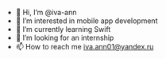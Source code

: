 - 👋 Hi, I’m @iva-ann
- 👀 I’m interested in mobile app development
- 🌱 I’m currently learning Swift
- 💞️ I’m looking for an internship
- 📫 How to reach me iva.ann01@yandex.ru


